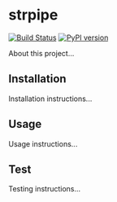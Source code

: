 # strpipe

[![Build Status](https://travis-ci.org/Yoctol/strpipe.svg?branch=master)](https://travis-ci.org/Yoctol/strpipe) [![PyPI version](https://badge.fury.io/py/strpipe.svg)](https://badge.fury.io/py/strpipe)


About this project...

## Installation

Installation instructions...

## Usage

Usage instructions...

## Test

Testing instructions...
